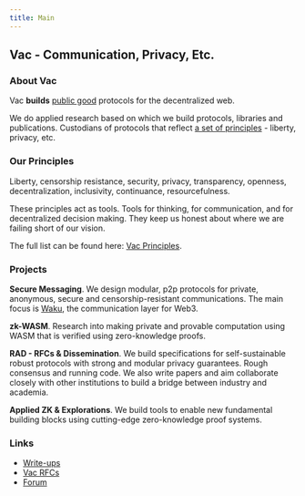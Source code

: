 ```yaml
---
title: Main
---
```


## Vac - Communication, Privacy, Etc.

### About Vac

Vac **builds** [public good](https://en.wikipedia.org/wiki/Public_good) protocols for the decentralized web.

We do applied research based on which we build protocols, libraries and publications. Custodians of protocols that reflect [a set of principles](vac.dev/principles) - liberty, privacy, etc.

### Our Principles

Liberty, censorship resistance, security, privacy, transparency, openness, decentralization, inclusivity, continuance, resourcefulness.

These principles act as tools. Tools for thinking, for communication, and for decentralized decision making. They keep us honest about where we are failing short of our vision.

The full list can be found here: [Vac Principles](vac.dev/principles).

### Projects

**Secure Messaging**. We design modular, p2p protocols for private, anonymous, secure and censorship-resistant communications. The main focus is [Waku](https://waku.org), the communication layer for Web3.

**zk-WASM**. Research into making private and provable computation using WASM that is verified using zero-knowledge proofs.

**RAD - RFCs & Dissemination**. We build specifications for self-sustainable robust protocols with strong and modular privacy guarantees. Rough consensus and running code. We also write papers and aim collaborate closely with other institutions to build a bridge between industry and academia.

**Applied ZK & Explorations**. We build tools to enable new fundamental building blocks using cutting-edge zero-knowledge proof systems.

### Links

- [Write-ups](/research)
- [Vac RFCs](https://rfc.vac.dev)
- [Forum](https://forum.vac.dev)
